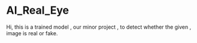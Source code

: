# AI_Real_Eye
Hi, this is a trained model , our minor project , to detect whether the given , image is real or fake. 
